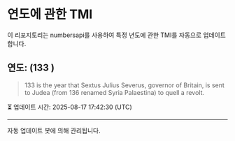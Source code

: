
# 연도에 관한 TMI

이 리포지토리는 numbersapi를 사용하여 특정 년도에 관한 TMI를 자동으로 업데이트합니다.

## 연도: (133 )
> 133 is the year that Sextus Julius Severus, governor of Britain, is sent to Judea (from 136 renamed Syria Palaestina) to quell a revolt.

⏳ 업데이트 시간: 2025-08-17 17:42:30 (UTC)

---
자동 업데이트 봇에 의해 관리됩니다.
